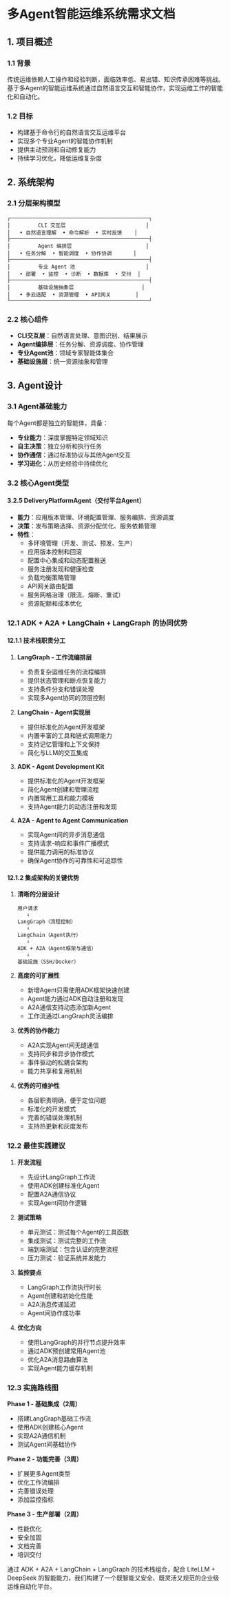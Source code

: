 # 多Agent智能运维系统需求文档

## 1. 项目概述

### 1.1 背景
传统运维依赖人工操作和经验判断，面临效率低、易出错、知识传承困难等挑战。基于多Agent的智能运维系统通过自然语言交互和智能协作，实现运维工作的智能化和自动化。

### 1.2 目标
- 构建基于命令行的自然语言交互运维平台
- 实现多个专业Agent的智能协作机制
- 提供主动预测和自动修复能力
- 持续学习优化，降低运维复杂度

## 2. 系统架构

### 2.1 分层架构模型

```
┌─────────────────────────────────────────────┐
│         CLI 交互层                          │
│   • 自然语言理解  • 命令解析  • 实时反馈    │
├─────────────────────────────────────────────┤
│         Agent 编排层                        │
│   • 任务分解  • 智能调度  • 协作协调       │
├─────────────────────────────────────────────┤
│         专业 Agent 池                       │
│   • 部署  • 监控  • 诊断  • 数据库  • 交付  │
├─────────────────────────────────────────────┤
│         基础设施抽象层                      │
│   • 多云适配  • 资源管理  • API网关        │
└─────────────────────────────────────────────┘
```

### 2.2 核心组件
- **CLI交互层**：自然语言处理、意图识别、结果展示
- **Agent编排层**：任务分解、资源调度、协作管理
- **专业Agent池**：领域专家智能体集合
- **基础设施层**：统一资源抽象和管理

## 3. Agent设计

### 3.1 Agent基础能力
每个Agent都是独立的智能体，具备：
- **专业能力**：深度掌握特定领域知识
- **自主决策**：独立分析和执行任务
- **协作通信**：通过标准协议与其他Agent交互
- **学习进化**：从历史经验中持续优化

### 3.2 核心Agent类型


#### 3.2.5 DeliveryPlatformAgent（交付平台Agent）
- **能力**：应用版本管理、环境配置管理、服务编排、资源调度
- **决策**：发布策略选择、资源分配优化、服务依赖管理
- **特性**：
  - 多环境管理（开发、测试、预发、生产）
  - 应用版本控制和回滚
  - 配置中心集成和动态配置推送
  - 服务注册发现和健康检查
  - 负载均衡策略管理
  - API网关路由配置
  - 服务网格治理（限流、熔断、重试）
  - 资源配额和成本优化



### 12.1 ADK + A2A + LangChain + LangGraph 的协同优势

#### 12.1.1 技术栈职责分工

1. **LangGraph - 工作流编排层**
   - 负责复杂运维任务的流程编排
   - 提供状态管理和断点恢复能力
   - 支持条件分支和错误处理
   - 实现多Agent协同的顶层控制

2. **LangChain - Agent实现层**
   - 提供标准化的Agent开发框架
   - 内置丰富的工具和链式调用能力
   - 支持记忆管理和上下文保持
   - 简化与LLM的交互集成

3. **ADK - Agent Development Kit**
   - 提供标准化的Agent开发框架
   - 简化Agent创建和管理流程
   - 内置常用工具和能力模板
   - 支持Agent能力的动态注册和发现

4. **A2A - Agent to Agent Communication**
   - 实现Agent间的异步消息通信
   - 支持请求-响应和事件广播模式
   - 提供能力调用的标准协议
   - 确保Agent协作的可靠性和可追踪性

#### 12.1.2 集成架构的关键优势

1. **清晰的分层设计**
   ```
   用户请求
      ↓
   LangGraph（流程控制）
      ↓
   LangChain（Agent执行）
      ↓
   ADK + A2A（Agent框架与通信）
      ↓
   基础设施（SSH/Docker）
   ```

2. **高度的可扩展性**
   - 新增Agent只需使用ADK框架快速创建
   - Agent能力通过ADK自动注册和发现
   - A2A通信支持动态添加新Agent
   - 工作流通过LangGraph灵活编排

3. **优秀的协作能力**
   - A2A实现Agent间无缝通信
   - 支持同步和异步协作模式
   - 事件驱动的松耦合架构
   - 能力共享和复用机制

4. **优秀的可维护性**
   - 各层职责明确，便于定位问题
   - 标准化的开发模式
   - 完善的错误处理机制
   - 支持热更新和灰度发布

### 12.2 最佳实践建议

1. **开发流程**
   - 先设计LangGraph工作流
   - 使用ADK创建标准化Agent
   - 配置A2A通信协议
   - 实现Agent间协作逻辑

2. **测试策略**
   - 单元测试：测试每个Agent的工具函数
   - 集成测试：测试完整的工作流
   - 端到端测试：包含认证的完整流程
   - 压力测试：验证系统并发能力

3. **监控要点**
   - LangGraph工作流执行时长
   - Agent创建和初始化性能
   - A2A消息传递延迟
   - Agent间协作成功率

4. **优化方向**
   - 使用LangGraph的并行节点提升效率
   - 通过ADK预创建常用Agent池
   - 优化A2A消息路由算法
   - 实现Agent能力缓存机制

### 12.3 实施路线图

**Phase 1 - 基础集成（2周）**
- 搭建LangGraph基础工作流
- 使用ADK创建核心Agent
- 实现A2A通信机制
- 测试Agent间基础协作

**Phase 2 - 功能完善（3周）**
- 扩展更多Agent类型
- 优化工作流编排
- 完善错误处理
- 添加监控指标

**Phase 3 - 生产部署（2周）**
- 性能优化
- 安全加固
- 文档完善
- 培训交付

通过 ADK + A2A + LangChain + LangGraph 的技术栈组合，配合 LiteLLM + DeepSeek 的智能能力，我们构建了一个既智能又安全、既灵活又规范的企业级运维自动化平台。